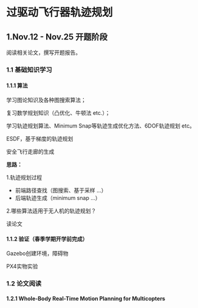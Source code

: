 # 过驱动飞行器轨迹规划

## 1.Nov.12 - Nov.25 开题阶段

阅读相关论文，撰写开题报告。

### 1.1 基础知识学习

#### 1.1.1 算法

学习图论知识及各种图搜索算法；

复习数学规划知识（凸优化、牛顿法 etc.）；

学习轨迹规划算法、Minimum Snap等轨迹生成优化方法、6DOF轨迹规划 etc。

ESDF，基于梯度的轨迹规划

安全飞行走廊的生成

**思路：**

1.轨迹规划过程

* 前端路径查找（图搜索、基于采样 ...）
* 后端轨迹生成（minimum snap ...）

2.哪些算法适用于无人机的轨迹规划？

读论文

#### 1.1.2 验证（春季学期开学前完成）

Gazebo创建环境，障碍物

PX4实物实验

### 1.2 论文阅读

#### 1.2.1 Whole-Body Real-Time Motion Planning for Multicopters

